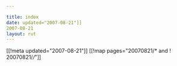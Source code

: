 ```yaml
---

title: index
date: updated="2007-08-21"]]
2007-08-21
layout: rut
---
```


[[!meta updated="2007-08-21"]]
[[!map pages="20070821/* and ! 20070821/*/*"]]
